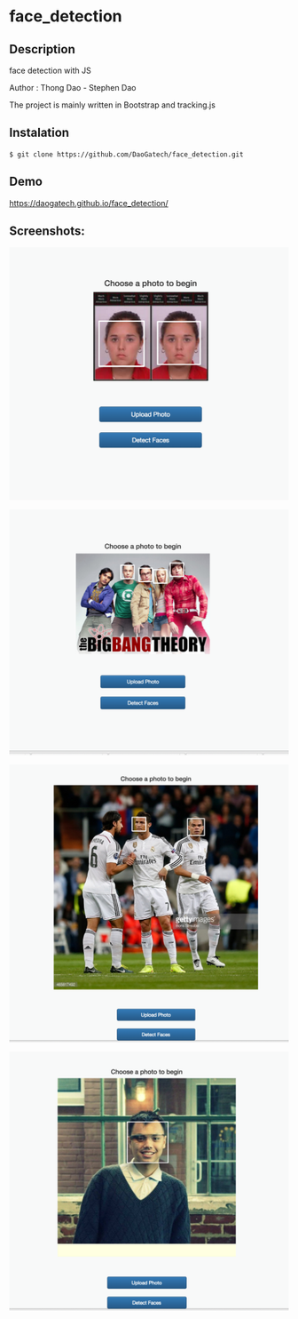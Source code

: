 # face_detection

## Description
face detection with JS

Author : Thong Dao - Stephen Dao

The project is mainly written in Bootstrap and tracking.js

## Instalation

```
$ git clone https://github.com/DaoGatech/face_detection.git
```

## Demo
https://daogatech.github.io/face_detection/

## Screenshots: 

![ScreenShot](https://github.com/DaoGatech/face_detection/blob/gh-pages/examples/1.png)

![ScreenShot](https://github.com/DaoGatech/face_detection/blob/gh-pages/examples/2.png)

![ScreenShot](https://github.com/DaoGatech/face_detection/blob/gh-pages/examples/3.png)

![ScreenShot](https://github.com/DaoGatech/face_detection/blob/gh-pages/examples/4.png)

